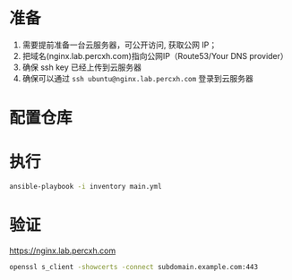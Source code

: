 
# 准备
1. 需要提前准备一台云服务器，可公开访问, 获取公网 IP；
2. 把域名(nginx.lab.percxh.com)指向公网IP（Route53/Your DNS provider）
3. 确保 ssh key 已经上传到云服务器
4. 确保可以通过 `ssh ubuntu@nginx.lab.percxh.com` 登录到云服务器

# 配置仓库

# 执行
```bash
ansible-playbook -i inventory main.yml
```

# 验证
https://nginx.lab.percxh.com

```bash
openssl s_client -showcerts -connect subdomain.example.com:443
```

